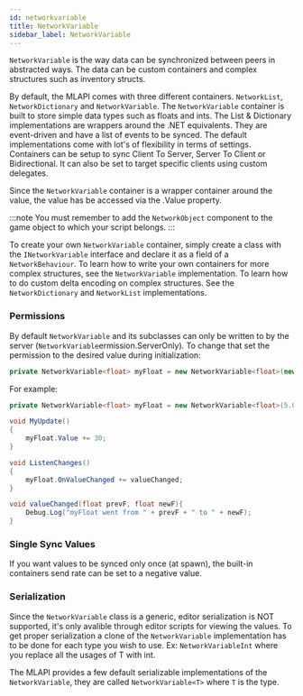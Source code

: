 ```yaml
---
id: networkvariable
title: NetworkVariable
sidebar_label: NetworkVariable
---
```


`NetworkVariable` is the way data can be synchronized between peers in abstracted ways. The data can be custom containers and complex structures such as inventory structs.

By default, the MLAPI comes with three different containers. `NetworkList`, `NetworkDictionary` and `NetworkVariable`. The `NetworkVariable` container is built to store simple data types such as floats and ints. The List & Dictionary implementations are wrappers around the .NET equivalents. They are event-driven and have a list of events to be synced. The default implementations come with lot's of flexibility in terms of settings. Containers can be setup to sync Client To Server, Server To Client or Bidirectional. It can also be set to target specific clients using custom delegates.

Since the `NetworkVariable` container is a wrapper container around the value, the value has be accessed via the .Value property.

:::note
You must remember to add the `NetworkObject` component to the game object to which your script belongs.
:::

To create your own `NetworkVariable` container, simply create a class with the `INetworkVariable` interface and declare it as a field of a `NetworkBehaviour`. To learn how to write your own containers for more complex structures, see the `NetworkVariable` implementation. To learn how to do custom delta encoding on complex structures. See the `NetworkDictionary` and `NetworkList` implementations.

### Permissions
By default `NetworkVariable` and its subclasses can only be written to by the server (`NetworkVariable`ermission.ServerOnly). To change that set the permission to the desired value during initialization:

```csharp
private NetworkVariable<float> myFloat = new NetworkVariable<float>(new NetworkVariableSettings {WritePermission = NetworkVariablePermission.OwnerOnly}, 5);
```

For example:

```csharp
private NetworkVariable<float> myFloat = new NetworkVariable<float>(5.0f);

void MyUpdate()
{
    myFloat.Value += 30;
}

void ListenChanges()
{
    myFloat.OnValueChanged += valueChanged;
}

void valueChanged(float prevF, float newF){
    Debug.Log("myFloat went from " + prevF + " to " + newF);
}
```

### Single Sync Values
If you want values to be synced only once (at spawn), the built-in containers send rate can be set to a negative value.

### Serialization
Since the `NetworkVariable` class is a generic, editor serialization is NOT supported, it's only avalible through editor scripts for viewing the values. To get proper serialization a clone of the `NetworkVariable` implementation has to be done for each type you wish to use. Ex: `NetworkVariableInt` where you replace all the usages of T with int.

The MLAPI provides a few default serializable implementations of the `NetworkVariable`, they are called `NetworkVariable<T>` where `T` is the type.
